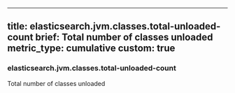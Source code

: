 
---
title: elasticsearch.jvm.classes.total-unloaded-count
brief: Total number of classes unloaded
metric_type: cumulative
custom: true
---
### elasticsearch.jvm.classes.total-unloaded-count

Total number of classes unloaded
